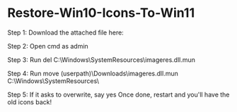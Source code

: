 # Restore-Win10-Icons-To-Win11
Step 1: Download the attached file here:

Step 2: Open cmd as admin

Step 3: Run del C:\Windows\SystemResources\imageres.dll.mun

Step 4: Run move (userpath)\Downloads\imageres.dll.mun C:\Windows\SystemResources\

Step 5: If it asks to overwrite, say yes
Once done, restart and you'll have the old icons back!
